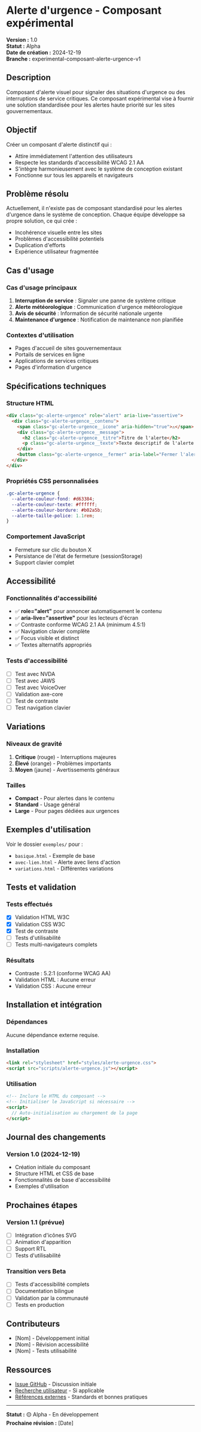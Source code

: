 # Alerte d'urgence - Composant expérimental

**Version :** 1.0  
**Statut :** Alpha  
**Date de création :** 2024-12-19  
**Branche :** experimental-composant-alerte-urgence-v1

## Description

Composant d'alerte visuel pour signaler des situations d'urgence ou des interruptions de service critiques. Ce composant expérimental vise à fournir une solution standardisée pour les alertes haute priorité sur les sites gouvernementaux.

## Objectif

Créer un composant d'alerte distinctif qui :
- Attire immédiatement l'attention des utilisateurs
- Respecte les standards d'accessibilité WCAG 2.1 AA
- S'intègre harmonieusement avec le système de conception existant
- Fonctionne sur tous les appareils et navigateurs

## Problème résolu

Actuellement, il n'existe pas de composant standardisé pour les alertes d'urgence dans le système de conception. Chaque équipe développe sa propre solution, ce qui crée :
- Incohérence visuelle entre les sites
- Problèmes d'accessibilité potentiels
- Duplication d'efforts
- Expérience utilisateur fragmentée

## Cas d'usage

### Cas d'usage principaux
1. **Interruption de service** : Signaler une panne de système critique
2. **Alerte météorologique** : Communication d'urgence météorologique
3. **Avis de sécurité** : Information de sécurité nationale urgente
4. **Maintenance d'urgence** : Notification de maintenance non planifiée

### Contextes d'utilisation
- Pages d'accueil de sites gouvernementaux
- Portails de services en ligne
- Applications de services critiques
- Pages d'information d'urgence

## Spécifications techniques

### Structure HTML
```html
<div class="gc-alerte-urgence" role="alert" aria-live="assertive">
  <div class="gc-alerte-urgence__contenu">
    <span class="gc-alerte-urgence__icone" aria-hidden="true">⚠</span>
    <div class="gc-alerte-urgence__message">
      <h2 class="gc-alerte-urgence__titre">Titre de l'alerte</h2>
      <p class="gc-alerte-urgence__texte">Texte descriptif de l'alerte.</p>
    </div>
    <button class="gc-alerte-urgence__fermer" aria-label="Fermer l'alerte">×</button>
  </div>
</div>
```

### Propriétés CSS personnalisées
```css
.gc-alerte-urgence {
  --alerte-couleur-fond: #d63384;
  --alerte-couleur-texte: #ffffff;
  --alerte-couleur-bordure: #b02a5b;
  --alerte-taille-police: 1.1rem;
}
```

### Comportement JavaScript
- Fermeture sur clic du bouton X
- Persistance de l'état de fermeture (sessionStorage)
- Support clavier complet

## Accessibilité

### Fonctionnalités d'accessibilité
- ✅ **role="alert"** pour annoncer automatiquement le contenu
- ✅ **aria-live="assertive"** pour les lecteurs d'écran
- ✅ Contraste conforme WCAG 2.1 AA (minimum 4.5:1)
- ✅ Navigation clavier complète
- ✅ Focus visible et distinct
- ✅ Textes alternatifs appropriés

### Tests d'accessibilité
- [ ] Test avec NVDA
- [ ] Test avec JAWS
- [ ] Test avec VoiceOver
- [ ] Validation axe-core
- [ ] Test de contraste
- [ ] Test navigation clavier

## Variations

### Niveaux de gravité
1. **Critique** (rouge) - Interruptions majeures
2. **Élevé** (orange) - Problèmes importants
3. **Moyen** (jaune) - Avertissements généraux

### Tailles
- **Compact** - Pour alertes dans le contenu
- **Standard** - Usage général
- **Large** - Pour pages dédiées aux urgences

## Exemples d'utilisation

Voir le dossier `exemples/` pour :
- `basique.html` - Exemple de base
- `avec-lien.html` - Alerte avec liens d'action
- `variations.html` - Différentes variations

## Tests et validation

### Tests effectués
- [x] Validation HTML W3C
- [x] Validation CSS W3C
- [x] Test de contraste
- [ ] Tests d'utilisabilité
- [ ] Tests multi-navigateurs complets

### Résultats
- Contraste : 5.2:1 (conforme WCAG AA)
- Validation HTML : Aucune erreur
- Validation CSS : Aucune erreur

## Installation et intégration

### Dépendances
Aucune dépendance externe requise.

### Installation
```html
<link rel="stylesheet" href="styles/alerte-urgence.css">
<script src="scripts/alerte-urgence.js"></script>
```

### Utilisation
```html
<!-- Inclure le HTML du composant -->
<!-- Initialiser le JavaScript si nécessaire -->
<script>
  // Auto-initialisation au chargement de la page
</script>
```

## Journal des changements

### Version 1.0 (2024-12-19)
- Création initiale du composant
- Structure HTML et CSS de base
- Fonctionnalités de base d'accessibilité
- Exemples d'utilisation

## Prochaines étapes

### Version 1.1 (prévue)
- [ ] Intégration d'icônes SVG
- [ ] Animation d'apparition
- [ ] Support RTL
- [ ] Tests d'utilisabilité

### Transition vers Beta
- [ ] Tests d'accessibilité complets
- [ ] Documentation bilingue
- [ ] Validation par la communauté
- [ ] Tests en production

## Contributeurs

- [Nom] - Développement initial
- [Nom] - Révision accessibilité
- [Nom] - Tests utilisabilité

## Ressources

- [Issue GitHub](#) - Discussion initiale
- [Recherche utilisateur](#) - Si applicable
- [Références externes](#) - Standards et bonnes pratiques

---

**Statut :** 🟡 Alpha - En développement  
**Prochaine révision :** [Date]